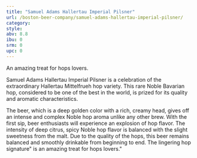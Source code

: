 ```yaml
---
title: "Samuel Adams Hallertau Imperial Pilsner"
url: /boston-beer-company/samuel-adams-hallertau-imperial-pilsner/
category: 
style: 
abv: 8.8
ibu: 0
srm: 0
upc: 0
---
```

An amazing treat for hops lovers.

Samuel Adams Hallertau Imperial Pilsner is a celebration of the extraordinary Hallertau Mittelfrueh hop variety. This rare Noble Bavarian hop, considered to be one of the best in the world, is prized for its quality and aromatic characteristics.

The beer, which is a deep golden color with a rich, creamy head, gives off an intense and complex Noble hop aroma unlike any other brew. With the first sip, beer enthusiasts will experience an explosion of hop flavor. The intensity of deep citrus, spicy Noble hop flavor is balanced with the slight sweetness from the malt. Due to the quality of the hops, this beer remains balanced and smoothly drinkable from beginning to end. The lingering hop signature" is an amazing treat for hops lovers."
